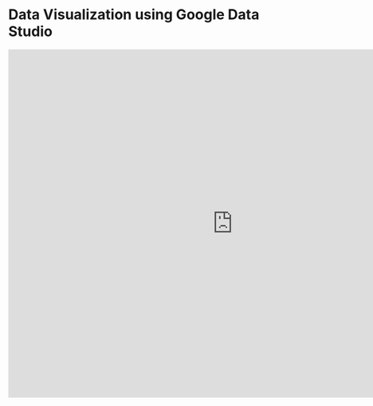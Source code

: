 # Data Visualization using Google Data Studio

<iframe width="900" height="700" src="https://datastudio.google.com/embed/reporting/1S0weUqn1mbFVksa9XUm4WggqQi7Qtj2f/page/EF6o" frameborder="0" style="border:0" allowfullscreen></iframe>
